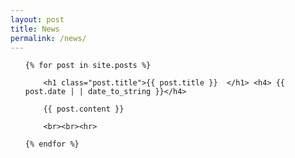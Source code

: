 ```yaml
---
layout: post
title: News
permalink: /news/
---
```



<ul>
	  
	{% for post in site.posts %}
	    
    	<h1 class="post.title">{{ post.title }}  </h1> <h4> {{ post.date | | date_to_string }}</h4>

    	{{ post.content }}
	
		<br><br><hr> 

	{% endfor %}


</ul>